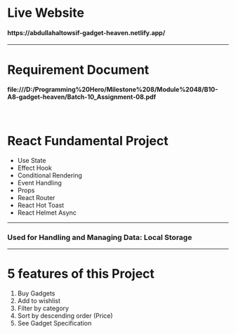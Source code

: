 <h1>Live Website</h1>
<h4>https://abdullahaltowsif-gadget-heaven.netlify.app/</h4>
<hr>
<h1>Requirement Document</h1>
<h4>file:///D:/Programming%20Hero/Milestone%208/Module%2048/B10-A8-gadget-heaven/Batch-10_Assignment-08.pdf</h4>
<br>
<h1>React Fundamental Project</h1>
<ul>
    <li>Use State</li>
    <li> Effect Hook</li>
    <li>Conditional Rendering</li>
    <li>Event Handling</li>
    <li>Props</li>
    <li>React Router</li>
    <li>React Hot Toast</li>
    <li>React Helmet Async</li>
</ul>
<hr>
<h3>Used for Handling and Managing Data: Local Storage</h3>
<hr>
<h1>5 features of this Project</h1>
<ol>
    <li>Buy Gadgets</li>
    <li>Add to wishlist</li>
    <li>Filter by category</li>
    <li>Sort by descending order (Price)</li>
    <li>See Gadget Specification</li>
</ol>